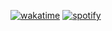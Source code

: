 [![wakatime](https://wakatime.com/badge/user/0d86cff6-0498-4eb2-8242-9682b7fc8932.svg)](https://wakatime.com/@0d86cff6-0498-4eb2-8242-9682b7fc8932)
[![spotify](https://api.statusbadges.me/badge/spotify/155765543218053120)](https://api.statusbadges.me/openspotify/155765543218053120)
